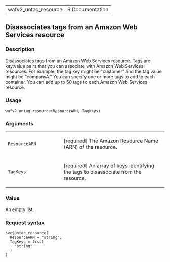 <table style="width: 100%;">
<tbody>
<tr class="odd">
<td>wafv2_untag_resource</td>
<td style="text-align: right;">R Documentation</td>
</tr>
</tbody>
</table>

## Disassociates tags from an Amazon Web Services resource

### Description

Disassociates tags from an Amazon Web Services resource. Tags are
key:value pairs that you can associate with Amazon Web Services
resources. For example, the tag key might be "customer" and the tag
value might be "companyA." You can specify one or more tags to add to
each container. You can add up to 50 tags to each Amazon Web Services
resource.

### Usage

    wafv2_untag_resource(ResourceARN, TagKeys)

### Arguments

<table>
<colgroup>
<col style="width: 35%" />
<col style="width: 65%" />
</colgroup>
<tbody>
<tr class="odd">
<td><code
id="wafv2_untag_resource_:_ResourceARN">ResourceARN</code></td>
<td><p>[required] The Amazon Resource Name (ARN) of the
resource.</p></td>
</tr>
<tr class="even">
<td><code id="wafv2_untag_resource_:_TagKeys">TagKeys</code></td>
<td><p>[required] An array of keys identifying the tags to disassociate
from the resource.</p></td>
</tr>
</tbody>
</table>

### Value

An empty list.

### Request syntax

    svc$untag_resource(
      ResourceARN = "string",
      TagKeys = list(
        "string"
      )
    )
